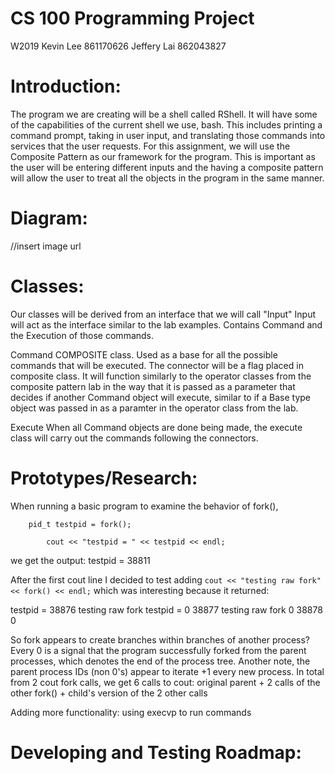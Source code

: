 # CS 100 Programming Project
W2019 
Kevin Lee 861170626
Jeffery Lai 862043827

# Introduction:
The program we are creating will be a shell called RShell. It will have some of the capabilities of the current shell we use, bash. This includes printing a command prompt, taking in user input, and translating those commands into services that the user requests. For this assignment, we will use the Composite Pattern as our framework for the program. This is important as the user will be entering different inputs and the having a composite pattern will allow the user to treat all the objects in the program in the same manner.
# Diagram:
//insert image url
# Classes:
Our classes will be derived from an interface that we will call "Input"
Input
    will act as the interface similar to the lab examples. Contains Command and the Execution of those commands.

Command 
    COMPOSITE class. Used as a base for all the possible commands that will be executed.
The connector will be a flag placed in composite class. It will function similarly to the operator classes from the composite pattern lab in the way that it is passed as a parameter that decides if another Command object will execute, similar to if a Base type object was passed in as a paramter in the operator class from the lab.

Execute
    When all Command objects are done being made, the execute class will carry out the commands following the connectors. 
# Prototypes/Research:
When running a basic program to examine the behavior of fork(),
```
    pid_t testpid = fork();

        cout << "testpid = " << testpid << endl;
```
we get the output:
testpid = 38811

After the first cout line I decided to test adding  `cout << "testing raw fork" << fork() << endl;`
which was interesting because it returned: 

testpid = 38876
testing raw fork
testpid = 0
38877
testing raw fork
0
38878
0

So fork appears to create branches within branches of another process? Every 0 is a signal that the program successfully forked from the parent processes, which denotes the end of the process tree. Another note, the parent process IDs (non 0's) appear to iterate +1 every new process. In total from 2 cout fork calls, we get 6 calls to cout: original parent + 2 calls of the other fork() + child's version of the 2 other calls


Adding more functionality: using execvp to run commands




# Developing and Testing Roadmap:

